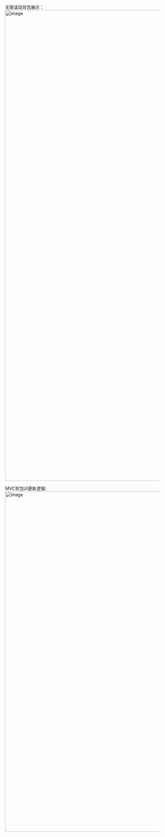 无限滚动背包展示：
<img width="2560" height="1528" alt="image" src="https://github.com/user-attachments/assets/0a689d6a-90ac-4771-aaec-13c26881d732" />

MVC背包UI更新逻辑:
<img width="1623" height="1105" alt="image" src="https://github.com/user-attachments/assets/15a00fe5-fbd4-464c-bcb1-0d28535352ac" />



